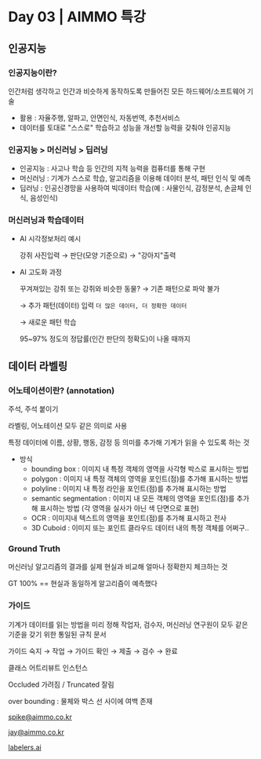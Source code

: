 # Day 03 | AIMMO 특강

## 인공지능

### 인공지능이란?

인간처럼 생각하고 인간과 비슷하게 동작하도록 만들어진 모든 하드웨어/소프트웨어 기술

- 활용 : 자율주행, 알파고, 안면인식, 자동번역, 추천서비스
- 데이터를 토대로 "스스로" 학습하고 성능을 개선할 능력을 갖춰야 인공지능



### 인공지능 > 머신러닝 > 딥러닝

- 인공지능 : 사고나 학습 등 인간의 지적 능력을 컴퓨터를 통해 구현
- 머신러닝 : 기계가 스스로 학습, 알고리즘을 이용해 데이터 분석, 패턴 인식 및 예측
- 딥러닝 : 인공신경망을 사용하여 빅데이터 학습(예 : 사물인식, 감정분석, 손글체 인식, 음성인식)



### 머신러닝과 학습데이터

- AI 시각정보처리 예시

  강쥐 사진입력 → 판단(모양 기준으로) → "강아지"출력

- AI 고도화 과정

  꾸겨져있는 강쥐 또는 강쥐와 비슷한 동물? → 기존 패턴으로 파악 불가

  → 추가 패턴(데이터) 입력 `더 많은 데이터, 더 정확한 데이터`

  → 새로운 패턴 학습

  95~97% 정도의 정답률(인간 판단의 정확도)이 나올 때까지



## 데이터 라벨링

### 어노테이션이란? (annotation)

주석, 주석 붙이기

라벨링, 어노테이션 모두 같은 의미로 사용

특정 데이터에 이름, 상황, 행동, 감정 등 의미를 추가해 기계가 읽을 수 있도록 하는 것

- 방식
  - bounding box : 이미지 내 특정 객체의 영역을 사각형 박스로 표시하는 방법
  - polygon : 이미지 내 특정 객체의 영역을 포인트(점)를 추가해 표시하는 방법
  - polyline : 이미지 내 특정 라인을 포인트(점)를 추가해 표시하는 방법
  - semantic segmentation : 이미지 내 모든 객체의 영역을 포인트(점)를 추가해 표시하는 방법 (각 영역을 실사가 아닌 색 단면으로 표현)
  - OCR : 이미지내 텍스트의 영역을 포인트(점)를 추가해 표시하고 전사
  - 3D Cuboid : 이미지 또는 포인트 클라우드 데이터 내의 특정 객체를 어쩌구..



### Ground Truth

머신러닝 알고리즘의 결과를 실제 현실과 비교해 얼마나 정확한지 체크하는 것

GT 100% == 현실과 동일하게 알고리즘이 예측했다



### 가이드

기계가 데이터를 읽는 방법을 미리 정해 작업자, 검수자, 머신러닝 연구원이 모두 같은 기준을 갖기  위한 통일된 규칙 문서

가이드 숙지 → 작업 → 가이드 확인 → 제출 → 검수 → 완료

클래스 어트리뷰트 인스턴스

Occluded 가려짐 / Truncated 잘림

over bounding : 물체와 박스 선 사이에 여백 존재

[spike@aimmo.co.kr](mailto:spike@aimmo.co.kr)

[jay@aimmo.co.kr](mailto:jay@aimmo.co.kr)

[labelers.ai](http://labelers.ai)